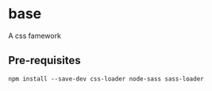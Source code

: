 base
====

A css famework

## Pre-requisites

```
npm install --save-dev css-loader node-sass sass-loader 
```

